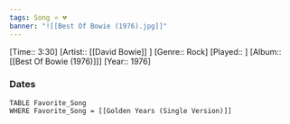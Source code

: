 ```yaml
---
tags: Song ⭐ 💔
banner: "![[Best Of Bowie (1976).jpg]]"
---
```

[Time:: 3:30]
[Artist:: [[David Bowie]] ]
[Genre:: Rock]
[Played:: ]
[Album:: [[Best Of Bowie (1976)]]]
[Year:: 1976]
### Dates
````dataview
TABLE Favorite_Song
WHERE Favorite_Song = [[Golden Years (Single Version)]]
````